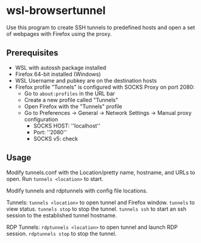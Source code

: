 # wsl-browsertunnel
Use this program to create SSH tunnels to predefined hosts and open a set of webpages with Firefox using the proxy.

## Prerequisites
- WSL with autossh package installed
- Firefox 64-bit installed (Windows)
- WSL Username and pubkey are on the destination hosts
- Firefox profile "Tunnels" is configured with SOCKS Proxy on port 2080:
    - Go to `about:profiles` in the URL bar
    - Create a new profile called "Tunnels"
    - Open Firefox with the "Tunnels" profile
    - Go to Preferences -> General -> Network Settings -> Manual proxy configuration
        - SOCKS HOST: ''localhost''
        - Port: ''2080''
        - SOCKS v5: check

## Usage
Modify tunnels.conf with the Location/pretty name, hostname, and URLs to open. Run `tunnels <location>` to start.

Modify tunnels and rdptunnels with config file locations.

Tunnels:
`tunnels <location>` to open tunnel and Firefox window.
`tunnels` to view status.
`tunnels stop` to stop the tunnel.
`tunnels ssh` to start an ssh session to the established tunnel hostname.

RDP Tunnels:
`rdptunnels <location>` to open tunnel and launch RDP session.
`rdptunnels stop` to stop the tunnel.
